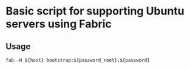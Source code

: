 # Basic script for supporting Ubuntu servers using Fabric

## Usage
`fab -H ${host} bootstrap:${password_root},${password}`

